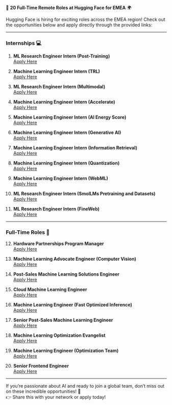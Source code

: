 🚀 **20 Full-Time Remote Roles at Hugging Face for EMEA** 🌍  

Hugging Face is hiring for exciting roles across the EMEA region! Check out the opportunities below and apply directly through the provided links:  

---

### **Internships** 💻  
1. **ML Research Engineer Intern (Post-Training)**  
   [Apply Here](https://apply.workable.com/huggingface/j/A49E62A0A7/)  

2. **Machine Learning Engineer Intern (TRL)**  
   [Apply Here](https://apply.workable.com/huggingface/j/6D7E307582/)  

3. **ML Research Engineer Intern (Multimodal)**  
   [Apply Here](https://apply.workable.com/huggingface/j/A6C8B33F43/)  

4. **Machine Learning Engineer Intern (Accelerate)**  
   [Apply Here](https://apply.workable.com/huggingface/j/0A05480CBF/)  

5. **Machine Learning Engineer Intern (AI Energy Score)**  
   [Apply Here](https://apply.workable.com/huggingface/j/CCD13F07CC/)  

6. **Machine Learning Engineer Intern (Generative AI)**  
   [Apply Here](https://apply.workable.com/huggingface/j/ECB64D5668/)  

7. **Machine Learning Engineer Intern (Information Retrieval)**  
   [Apply Here](https://apply.workable.com/huggingface/j/298F125F22/)  

8. **Machine Learning Engineer Intern (Quantization)**  
   [Apply Here](https://apply.workable.com/huggingface/j/D57243673B/)  

9. **Machine Learning Engineer Intern (WebML)**  
   [Apply Here](https://apply.workable.com/huggingface/j/656D794A0C/)  

10. **ML Research Engineer Intern (SmolLMs Pretraining and Datasets)**  
    [Apply Here](https://apply.workable.com/huggingface/j/0643507FC5/)  

11. **ML Research Engineer Intern (FineWeb)**  
    [Apply Here](https://apply.workable.com/huggingface/j/6A3854322D/)  

---

### **Full-Time Roles** 🚀  
12. **Hardware Partnerships Program Manager**  
    [Apply Here](https://apply.workable.com/huggingface/j/AB56B842F0/)  

13. **Machine Learning Advocate Engineer (Computer Vision)**  
    [Apply Here](https://apply.workable.com/huggingface/j/588B34ACA2/)  

14. **Post-Sales Machine Learning Solutions Engineer**  
    [Apply Here](https://apply.workable.com/huggingface/j/5372A6E6A3/)  

15. **Cloud Machine Learning Engineer**  
    [Apply Here](https://apply.workable.com/huggingface/j/DF17557C57/)  

16. **Machine Learning Engineer (Fast Optimized Inference)**  
    [Apply Here](https://apply.workable.com/huggingface/j/3124FE3292/)  

17. **Senior Post-Sales Machine Learning Engineer**  
    [Apply Here](https://apply.workable.com/huggingface/j/CD8944841A/)  

18. **Machine Learning Optimization Evangelist**  
    [Apply Here](https://apply.workable.com/huggingface/j/054AA15140/)  

19. **Machine Learning Engineer (Optimization Team)**  
    [Apply Here](https://apply.workable.com/huggingface/j/EAEE694E75/)  

20. **Senior Frontend Engineer**  
    [Apply Here](https://apply.workable.com/huggingface/j/539C305C61/)  

---

If you’re passionate about AI and ready to join a global team, don’t miss out on these incredible opportunities! 🌟  
👉 Share this with your network or apply today!
